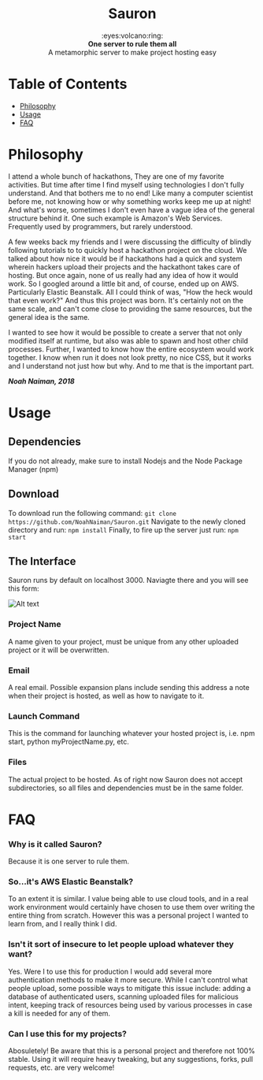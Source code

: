 <h1 align="center">Sauron</h1>

<div
align="center">
:eyes:volcano:ring:
</div>

<div align="center">
	<strong>One server to rule them all</strong><br>
	A metamorphic server to make project hosting easy
</div>



# Table of Contents
- [Philosophy](#philosophy)
- [Usage](#usage)
- [FAQ](#faq)

# Philosophy
I attend a whole bunch of hackathons, They are one of my favorite activities. But time after
time I find myself using technologies I don't fully understand. And that bothers me to no end!
Like many a computer scientist before me, not knowing how or why something works keep me up at
night! And what's worse, sometimes I don't even have a vague idea of the general structure behind
it. One such example is Amazon's Web Services. Frequently used by programmers, but rarely understood.

A few weeks back my friends and I were discussing the difficulty of blindly following tutorials to
to quickly host a hackathon project on the cloud. We talked about how nice it would be if hackathons
had a quick and system wherein hackers upload their projects and the hackathont takes care of hosting.
But once again, none of us really had any idea of how it would work. So I googled around a little bit
and, of course, ended up on AWS. Particularly Elastic Beanstalk. All I could think of was, "How the heck
would that even work?" And thus this project was born. It's certainly not on the same scale, and can't
come close to providing the same resources, but the general idea is the same.

I wanted to see how it would be possible to create a server that not only modified itself at runtime,
but also was able to spawn and host other child processes. Further, I wanted to know how the entire
ecosystem would work together. I know when run it does not look pretty, no nice CSS, but it works
and I understand not just how but why. And to me that is the important part.

**_Noah Naiman, 2018_**


# Usage

## Dependencies
If you do not already, make sure to install Nodejs and the Node Package Manager (npm)

## Download
To download run the following command:
```git clone https://github.com/NoahNaiman/Sauron.git```
Navigate to the newly cloned directory and run:
```npm install```
Finally, to fire up the server just run:
```npm start```

## The Interface
Sauron runs by default on localhost 3000. Naviagte there and you will see this form:

![Alt text](/public/images/SauronForm.png?raw=true)

### Project Name
A name given to your project, must be unique from any other uploaded project or it will be overwritten.

### Email
A real email. Possible expansion plans include sending this address a note when their project is hosted, as
well as how to navigate to it.

### Launch Command
This is the command for launching whatever your hosted project is, i.e. npm start, python myProjectName.py, etc.

### Files
The actual project to be hosted. As of right now Sauron does not accept subdirectories, so all files and dependencies
must be in the same folder.


# FAQ

### Why is it called Sauron?
Because it is one server to rule them.

### So...it's AWS Elastic Beanstalk?
To an extent it is similar. I value being able to use cloud tools, and in a real work environment would certainly
have chosen to use them over writing the entire thing from scratch. However this was a personal project I wanted
to learn from, and I really think I did.

### Isn't it sort of insecure to let people upload whatever they want?
Yes. Were I to use this for production I would add several more authentication methods to make it more secure. While
I can't control what people upload, some possible ways to mitigate this issue include: adding a database of authenticated
users, scanning uploaded files for malicious intent, keeping track of resources being used by various processes in case a
kill is needed for any of them.

### Can I use this for my projects?
Abosuletely! Be aware that this is a personal project and therefore not 100% stable. Using it will require heavy tweaking,
but any suggestions, forks, pull requests, etc. are very welcome!